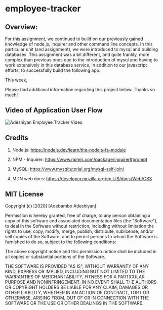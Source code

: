 # employee-tracker

## Overview:

For this assignment, we continued to build on our previously gained knowledge of node.js, inquirer and other command line concepts. In this particular unit (and assignment), we were introduced to mysql and building databases. This assignment was a bit different, and quite frankly, more complex than previous ones due to the introduction of mysql and having to work extensively in this database service, in addition to our javascript efforts, to successfully build the following app.

This week,

Please find additional information regarding this project below. Thanks so much!

## Video of Application User Flow

![Adeshiyan Employee Tracker Video](./assets/tracker.gif)

## Credits

1. Node.js: https://nodejs.dev/learn/the-nodejs-fs-module

2. NPM - Inquirer: https://www.npmjs.com/package/inquirer#prompt

3. MySQL: https://www.mysqltutorial.org/mysql-self-join/

4. MDN web docs: https://developer.mozilla.org/en-US/docs/Web/CSS

## MIT License

Copyright (c) [2020] [Adebambo Adeshiyan]

Permission is hereby granted, free of charge, to any person obtaining a copy
of this software and associated documentation files (the "Software"), to deal
in the Software without restriction, including without limitation the rights
to use, copy, modify, merge, publish, distribute, sublicense, and/or sell
copies of the Software, and to permit persons to whom the Software is
furnished to do so, subject to the following conditions:

The above copyright notice and this permission notice shall be included in all
copies or substantial portions of the Software.

THE SOFTWARE IS PROVIDED "AS IS", WITHOUT WARRANTY OF ANY KIND, EXPRESS OR
IMPLIED, INCLUDING BUT NOT LIMITED TO THE WARRANTIES OF MERCHANTABILITY,
FITNESS FOR A PARTICULAR PURPOSE AND NONINFRINGEMENT. IN NO EVENT SHALL THE
AUTHORS OR COPYRIGHT HOLDERS BE LIABLE FOR ANY CLAIM, DAMAGES OR OTHER
LIABILITY, WHETHER IN AN ACTION OF CONTRACT, TORT OR OTHERWISE, ARISING FROM,
OUT OF OR IN CONNECTION WITH THE SOFTWARE OR THE USE OR OTHER DEALINGS IN THE
SOFTWARE.
